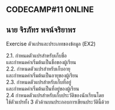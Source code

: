 CODECAMP#11 ONLINE
---------------------------
นาย จิรภัทร พจน์จริยาพร
---------------------------
Exercise ตัวแปรและประเภทของข้อมูล (EX2)

2.1. กำหนดตัวแปรสำหรับเก็บชื่อ <br> และกำหนดค่าเริ่มต้นเป็นชื่อของผู้เรียน <br>
2.2. กำหนดตัวแปรสำหรับเก็บอายุ <br> และกำหนดค่าเริ่มต้นเป็นอายุของผู้เรียน <br>
2.3. กำหนดตัวแปรสำหรับเก็บที่อยู่ <br> และกำหนดค่าเริ่มต้นเป็นที่อยู่ของผู้เรียน <br>
2.4 กำหนดตัวแปรสำหรับเก็บประวัติของนักเรียนโดย <br>
ใช้ตัวแปรทั้ง 3 ตัวด้านบนประกอบการเขียนประวัตินี้ด้วย <br>
